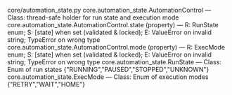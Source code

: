 core/automation_state.py
core.automation_state.AutomationControl — Class: thread-safe holder for run state and execution mode
core.automation_state.AutomationControl.state (property) — R: RunState enum; S: [state] when set (validated & locked); E: ValueError on invalid string; TypeError on wrong type
core.automation_state.AutomationControl.mode (property) — R: ExecMode enum; S: [state] when set (validated & locked); E: ValueError on invalid string; TypeError on wrong type
core.automation_state.RunState — Class: Enum of run states {"RUNNING","PAUSED","STOPPED","UNKNOWN"}
core.automation_state.ExecMode — Class: Enum of execution modes {"RETRY","WAIT","HOME"}
